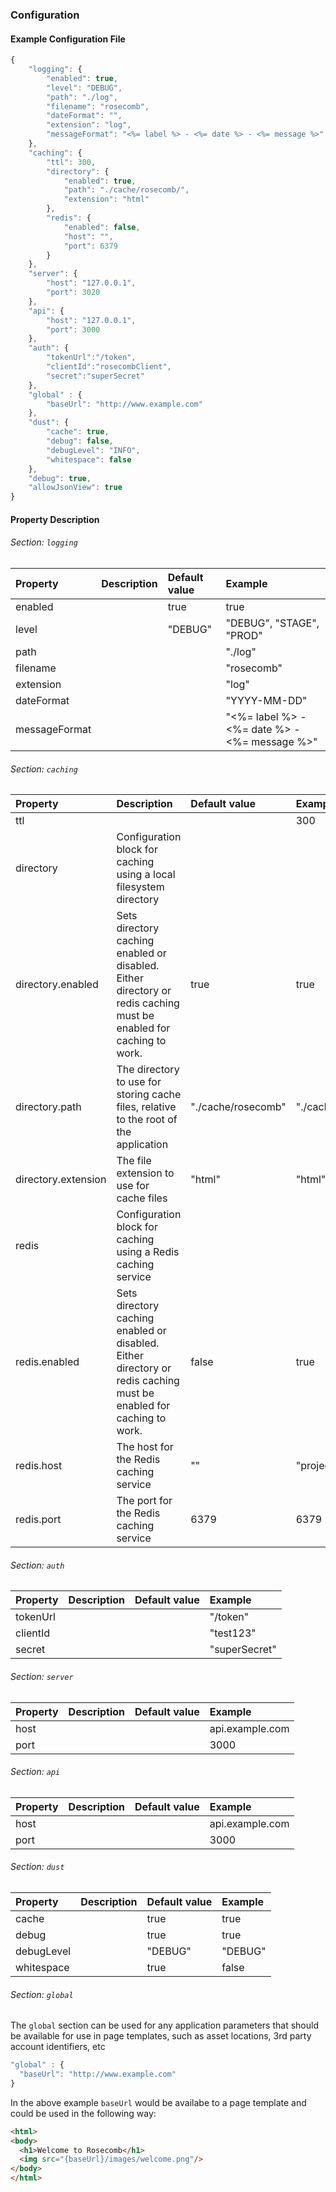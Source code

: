 ### Configuration

#### Example Configuration File

```js
{
    "logging": {
        "enabled": true,
        "level": "DEBUG",
        "path": "./log",
        "filename": "rosecomb",
        "dateFormat": "",
        "extension": "log",
        "messageFormat": "<%= label %> - <%= date %> - <%= message %>"
    },
    "caching": {
        "ttl": 300,
        "directory": {
            "enabled": true,
            "path": "./cache/rosecomb/",
            "extension": "html"
        },
        "redis": {
            "enabled": false,
            "host": "",
            "port": 6379
        }
    },
    "server": {
        "host": "127.0.0.1",
        "port": 3020
    },
    "api": {
        "host": "127.0.0.1",
        "port": 3000
    },
    "auth": {
        "tokenUrl":"/token",
        "clientId":"rosecombClient",
        "secret":"superSecret"
    },
    "global" : {
        "baseUrl": "http://www.example.com"
    },
    "dust": {
        "cache": true,
        "debug": false,
        "debugLevel": "INFO",
        "whitespace": false
    },
    "debug": true,
    "allowJsonView": true
}
```

#### Property Description

###### Section: `logging`

 Property       | Description                 | Default value  |  Example
:---------------|:----------------------------|:---------------|:--------------
enabled           |    |            true   | true       
level           |    |           "DEBUG"    | "DEBUG", "STAGE", "PROD"
path           |    |               | "./log"
filename           | |               | "rosecomb"      
extension           |  |     | "log"
dateFormat           |    |               | "YYYY-MM-DD"
messageFormat           |   |               | "<%= label %> - <%= date %> - <%= message %>"

###### Section: `caching`

 Property       | Description                 | Default value  |  Example
:---------------|:----------------------------|:---------------|:--------------
ttl           |    |               |  300      
directory           | Configuration block for caching using a local filesystem directory   |               |
directory.enabled           | Sets directory caching enabled or disabled. Either directory or redis caching must be enabled for caching to work.   | true              | true
directory.path           | The directory to use for storing cache files, relative to the root of the application   |    "./cache/rosecomb"           |  "./cache/rosecomb"
directory.extension           | The file extension to use for cache files   |    "html"           |  "html"
redis           | Configuration block for caching using a Redis caching service   |               |
redis.enabled           | Sets directory caching enabled or disabled. Either directory or redis caching must be enabled for caching to work.   | false              | true
redis.host           | The host for the Redis caching service   |    ""           |  "project.stimkl.oh.0001.euw1.cache.amazonaws.com"
redis.port           | The port for the Redis caching service   |    6379           |  6379

###### Section: `auth`

 Property       | Description                 | Default value  |  Example
:---------------|:----------------------------|:---------------|:--------------
tokenUrl           |    |               |     "/token"   
clientId           |    |               |        "test123"
secret           |    |               |         "superSecret"

###### Section: `server`

 Property       | Description                 | Default value  |  Example
:---------------|:----------------------------|:---------------|:--------------
host           |    |               | api.example.com       
port           |    |               | 3000

###### Section: `api`

 Property       | Description                 | Default value  |  Example
:---------------|:----------------------------|:---------------|:--------------
host           |    |               | api.example.com       
port           |    |               | 3000

###### Section: `dust`

 Property       | Description         | Default value  |  Example
:---------------|:--------------------|:---------------|:--------------
cache           |    									|       true     | true       
debug           |    									|       true     | true       
debugLevel      |                     |       "DEBUG"  | "DEBUG"
whitespace      |                     |       true     | false

###### Section: `global`

The `global` section can be used for any application parameters that should be available for use in page templates, such as asset locations, 3rd party account identifiers, etc

```js
"global" : {
  "baseUrl": "http://www.example.com"
}
```

In the above example `baseUrl` would be availabe to a page template and could be used in the following way:

```html
<html>
<body>
  <h1>Welcome to Rosecomb</h1>
  <img src="{baseUrl}/images/welcome.png"/>
</body>
</html>
```
